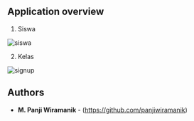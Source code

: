 ## Application overview

1. Siswa

![siswa](https://user-images.githubusercontent.com/36139351/54079327-00e2a500-430d-11e9-811b-2004dd79cb4c.png)

2. Kelas

![signup](https://user-images.githubusercontent.com/36139351/54079335-2cfe2600-430d-11e9-9ce5-2903a6b2f3d4.png)

## Authors

* **M. Panji Wiramanik** - (https://github.com/panjiwiramanik)